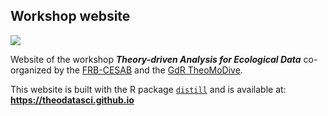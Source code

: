 ## Workshop website

![](https://raw.githubusercontent.com/theodatasci/theodatasci.github.io/main/img/banner-theodatasci_150dpi.png)

Website of the workshop **_Theory-driven Analysis for Ecological Data_**
co-organized by the 
[FRB-CESAB](https://www.fondationbiodiversite.fr/en/about-the-foundation/le-cesab/) 
and the 
[GdR TheoMoDive](https://sete-moulis-cnrs.fr/en/research/centre-for-biodiversity-theory-and-modelling/theomodive).

This website is built with the R package [`distill`](https://rstudio.github.io/distill/)
and is available at: **https://theodatasci.github.io**
